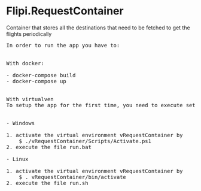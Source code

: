# Flipi.RequestContainer
Container that stores all the destinations that need to be fetched to get the flights periodically

<pre>
In order to run the app you have to:


With docker:

- docker-compose build
- docker-compose up


With virtualven
To setup the app for the first time, you need to execute setup.ps1 in windows or setup.sh in linux


- Windows

1. activate the virtual environment vRequestContainer by
    $ ./vRequestContainer/Scripts/Activate.ps1
2. execute the file run.bat

- Linux

1. activate the virtual environment vRequestContainer by
    $ . vRequestContainer/bin/activate
2. execute the file run.sh

</pre>
